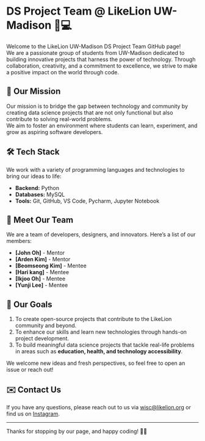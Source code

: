 # DS Project Team @ LikeLion UW-Madison 🦁💻
Welcome to the LikeLion UW-Madison DS Project Team GitHub page!  
We are a passionate group of students from UW-Madison dedicated to building innovative projects that harness the power of technology. Through collaboration, creativity, and a commitment to excellence, we strive to make a positive impact on the world through code.

## 🌟 Our Mission
Our mission is to bridge the gap between technology and community by creating data science projects that are not only functional but also contribute to solving real-world problems.  
We aim to foster an environment where students can learn, experiment, and grow as aspiring software developers.

<!--
## 💼 Our Projects 
### 1. Project Name - [Brief description of the project]
   - **Technologies:** React Native, Flask, etc.
   - **Goal:** Briefly describe the purpose of this project and what problem it addresses.
-->

## 🛠️ Tech Stack
We work with a variety of programming languages and technologies to bring our ideas to life:
- **Backend:** Python
- **Databases:** MySQL
- **Tools:** Git, GitHub, VS Code, Pycharm, Jupyter Notebook


## 👥 Meet Our Team
We are a team of developers, designers, and innovators. Here’s a list of our members:
- **[John Oh]** - Mentor
- **[Arden Kim]** - Mentor
- **[Beomseong Kim]** - Mentee
- **[Hari kang]** - Mentee
- **[Ikjoo Oh]** - Mentee
- **[Yunji Lee]** - Mentee

## 🎯 Our Goals
1. To create open-source projects that contribute to the LikeLion community and beyond.
2. To enhance our skills and learn new technologies through hands-on project development.
3. To build meaningful data science projects that tackle real-life problems in areas such as **education, health, and technology accessibility**.

We welcome new ideas and fresh perspectives, so feel free to open an issue or reach out!

## ✉️ Contact Us
If you have any questions, please reach out to us via [wisc@likelion.org](mailto:wisc@likelion.org) or find us on [Instagram](https://www.instagram.com/likelion_wisconsin/).

---

Thanks for stopping by our page, and happy coding! 🧑‍💻
